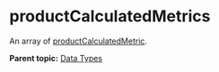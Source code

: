 # productCalculatedMetrics

An array of [productCalculatedMetric](r_datatype_productCalculatedMetric.md#).

**Parent topic:** [Data Types](../data_types/c_genesis_api_datatypes.md)

